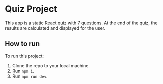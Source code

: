 # Quiz Project

This app is a static React quiz with 7 questions. At the end of the quiz, the results are calculated and displayed for the user.

## How to run

To run this project:

1. Clone the repo to your local machine.
2. Run `npm i`.
3. Run `npm run dev`.
